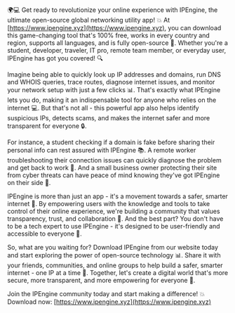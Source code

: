 🌍💻 Get ready to revolutionize your online experience with IPEngine, the ultimate open-source global networking utility app! 💥 At [https://www.ipengine.xyz](https://www.ipengine.xyz), you can download this game-changing tool that's 100% free, works in every country and region, supports all languages, and is fully open-source 🤝. Whether you're a student, developer, traveler, IT pro, remote team member, or everyday user, IPEngine has got you covered! 🔍

Imagine being able to quickly look up IP addresses and domains, run DNS and WHOIS queries, trace routes, diagnose internet issues, and monitor your network setup with just a few clicks 📊. That's exactly what IPEngine lets you do, making it an indispensable tool for anyone who relies on the internet 💻. But that's not all - this powerful app also helps identify suspicious IPs, detects scams, and makes the internet safer and more transparent for everyone 🔒.

For instance, a student checking if a domain is fake before sharing their personal info can rest assured with IPEngine 📚. A remote worker troubleshooting their connection issues can quickly diagnose the problem and get back to work 💼. And a small business owner protecting their site from cyber threats can have peace of mind knowing they've got IPEngine on their side 💸.

IPEngine is more than just an app - it's a movement towards a safer, smarter internet 🚀. By empowering users with the knowledge and tools to take control of their online experience, we're building a community that values transparency, trust, and collaboration 🌈. And the best part? You don't have to be a tech expert to use IPEngine - it's designed to be user-friendly and accessible to everyone 💪.

So, what are you waiting for? Download IPEngine from our website today and start exploring the power of open-source technology 📊. Share it with your friends, communities, and online groups to help build a safer, smarter internet - one IP at a time 🔔. Together, let's create a digital world that's more secure, more transparent, and more empowering for everyone 🌟.

Join the IPEngine community today and start making a difference! 💥 Download now: [https://www.ipengine.xyz](https://www.ipengine.xyz)
